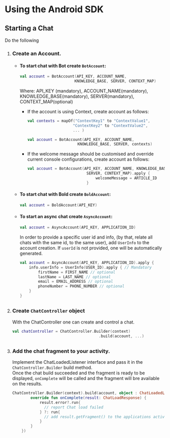 # Using the Android SDK

## Starting a Chat  
Do the following
1. ### Create an Account.

   - #### To start chat with Bot create `BotAccount`:  
    
      ```kotlin
      val account = BotAccount(API_KEY, ACCOUNT_NAME,
                              KNOWLEDGE_BASE, SERVER, CONTEXT_MAP)
      ```  
  
      Where: API_KEY (mandatory), ACCOUNT_NAME(mandatory), KNOWLEDGE_BASE(mandatory), SERVER(mandatory), CONTEXT_MAP(optional)

      - If the account is using Context, create account as follows:

        ```kotlin
        val contexts = mapOf("ContextKey1" to "ContextValue1",
                            "ContextKey2" to "ContextValue2",
                            ... )

        val account = BotAccount(API_KEY, ACCOUNT_NAME,
                              KNOWLEDGE_BASE, SERVER, contexts)
        ```

      - If the welcome message should be customised and override current console configurations, create account as follows:

        ```kotlin
        val account = BotAccount(API_KEY, ACCOUNT_NAME, KNOWLEDGE_BASE,
                                  SERVER, CONTEXT_MAP).apply {
                                      welcomeMessage = ARTICLE_ID
                                  }
        ```

    - #### To start chat with Bold create `BoldAccount`:

      ```kotlin
      val account = BoldAccount(API_KEY)
      ```


    - #### To start an async chat create `AsyncAccount`:
      ```kotlin
      val account = AsyncAccount(API_KEY, APPLICATION_ID)
      ```
      In order to provide a specific user id and info, (by that, relate all chats with the same id, to the same user), add `UserInfo` to the account creation. If `userId` is not provided, one will be automatically generated. 
      ```kotlin
      val account = AsyncAccount(API_KEY, APPLICATION_ID).apply {
          info.userInfo = UserInfo(USER_ID).apply { // Mandatory
              firstName = FIRST_NAME // optional
              lastName = LAST_NAME // optional
              email = EMAIL_ADDRESS // optional
              phoneNumber = PHONE_NUMBER // optional
          }
      }
      ```

##

2. ### Create `ChatController` object
    With the ChatController one can create and control a chat.

    ```kotlin
    val chatController = ChatController.Builder(context)
                                          .build(account, ...)
    ```

##

3. ### Add the chat fragment to your activity.

    Implement the ChatLoadedListener interface and pass it in the `ChatController.Builder` build method.   
    Once the chat build succeeded and the fragment is ready to be displayed, `onComplete` will be called and the fragment will bre available on the results. 

    ```kotlin
    ChatController.Builder(context).build(account, object : ChatLoadedListener {
            override fun onComplete(result: ChatLoadResponse) {
                result.error?.run{
                  // report Chat load failed
                } ?: run{
                  // add result.getFragment() to the applications activity.
                }
            }
        })
    ```
